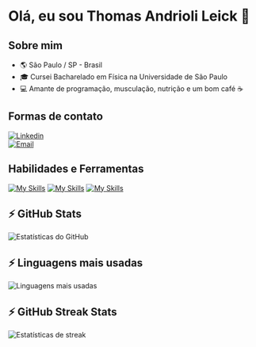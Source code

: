 # Olá, eu sou Thomas Andrioli Leick 🚀

## Sobre mim
- 🌎 São Paulo / SP - Brasil
- 🎓 Cursei Bacharelado em Física na Universidade de São Paulo
- 💻 Amante de programação, musculação, nutrição e um bom café ☕

## Formas de contato
[![Linkedin](https://img.shields.io/badge/LinkedIn-0077B5?style=for-the-badge&logo=linkedin&logoColor=white)](https://www.linkedin.com/in/thomasleick/)  
[![Email](https://img.shields.io/badge/Gmail-D14836?style=for-the-badge&logo=gmail&logoColor=white)](mailto:thomasaleick@gmail.com)  

## Habilidades e Ferramentas
[![My Skills](https://skillicons.dev/icons?i=nodejs,react,js,ts,nestjs,express,prisma)](https://www.linkedin.com/in/thomasleick/) 
[![My Skills](https://skillicons.dev/icons?i=html,css,styledcomponents,materialui,jest,postman,mongodb)](https://www.linkedin.com/in/thomasleick/) 
[![My Skills](https://skillicons.dev/icons?i=mysql,postgres,redis,webpack,py,ruby,rails)](https://www.linkedin.com/in/thomasleick/) 

## ⚡ GitHub Stats
![Estatísticas do GitHub](https://github-readme-stats.vercel.app/api?username=thomasleick&show_icons=true&theme=dark)

## ⚡ Linguagens mais usadas
![Linguagens mais usadas](https://github-readme-stats.vercel.app/api/top-langs/?username=thomasleick&layout=compact&theme=dark)

## ⚡ GitHub Streak Stats
![Estatísticas de streak](https://github-readme-streak-stats.herokuapp.com/?user=thomasleick&theme=dark)
